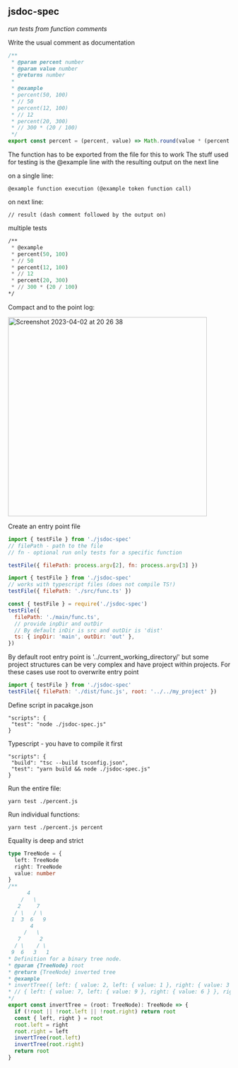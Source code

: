 ## jsdoc-spec

_run tests from function comments_

Write the usual comment as documentation

```js
/**
 * @param percent number
 * @param value number
 * @returns number
 *
 * @example
 * percent(50, 100)
 * // 50
 * percent(12, 100)
 * // 12
 * percent(20, 300)
 * // 300 * (20 / 100)
 */
export const percent = (percent, value) => Math.round(value * (percent / 100))
```

The function has to be exported from the file for this to work
The stuff used for testing is the @example line with the resulting output on the next line

on a single line:

```
@example function execution (@example token function call)
```

on next line:

```
// result (dash comment followed by the output on)
```

multiple tests

```lisp
/**
 * @example
 * percent(50, 100)
 * // 50
 * percent(12, 100)
 * // 12
 * percent(20, 300)
 * // 300 * (20 / 100)
*/
```

Compact and to the point log:

<img width="450" alt="Screenshot 2023-04-02 at 20 26 38" src="https://user-images.githubusercontent.com/88512646/229368947-260bfaf2-fed5-41df-9835-5c68a9734bbd.png">

Create an entry point file

```js
import { testFile } from './jsdoc-spec'
// filePath - path to the file
// fn - optional run only tests for a specific function

testFile({ filePath: process.argv[2], fn: process.argv[3] })
```

```js
import { testFile } from './jsdoc-spec'
// works with typescript files (does not compile TS!)
testFile({ filePath: './src/func.ts' })
```

```js
const { testFile } = require('./jsdoc-spec')
testFile({
  filePath: './main/func.ts',
  // provide inpDir and outDir
  // By default inDir is src and outDir is 'dist'
  ts: { inpDir: 'main', outDir: 'out' },
})
```

By default root entry point is '../current_working_directory/'
but some project structures can be very complex and have project within projects.
For these cases use root to overwrite entry point

```js
import { testFile } from './jsdoc-spec'
testFile({ filePath: './dist/func.js', root: '../../my_project' })
```

Define script in pacakge.json

```
"scripts": {
 "test": "node ./jsdoc-spec.js"
}
```

Typescript - you have to compile it first

```
"scripts": {
 "build": "tsc --build tsconfig.json",
 "test": "yarn build && node ./jsdoc-spec.js"
}
```

Run the entire file:

```
yarn test ./percent.js
```

Run individual functions:

```
yarn test ./percent.js percent
```

Equality is deep and strict

```ts
type TreeNode = {
  left: TreeNode
  right: TreeNode
  value: number
}
/**
      4
    /   \
   2     7
  / \   / \
 1  3  6   9
       4
     /   \
   7      2
  / \    / \
 9  6   3   1
* Definition for a binary tree node.
* @param {TreeNode} root
* @return {TreeNode} inverted tree
* @example
* invertTree({ left: { value: 2, left: { value: 1 }, right: { value: 3 } }, right: { value: 7, left: { value: 6 }, right: { value: 9 } }, value: 4 });
* // { left: { value: 7, left: { value: 9 }, right: { value: 6 } }, right: { value: 2, left: { value: 3 }, right: { value: 1 } }, value: 4 };
*/
export const invertTree = (root: TreeNode): TreeNode => {
  if (!root || !root.left || !root.right) return root
  const { left, right } = root
  root.left = right
  root.right = left
  invertTree(root.left)
  invertTree(root.right)
  return root
}
```
